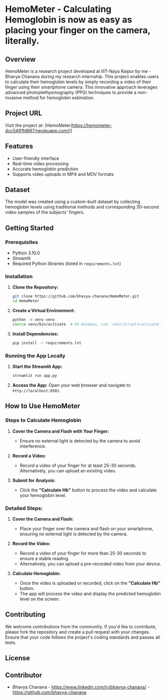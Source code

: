 # HemoMeter - Calculating Hemoglobin is now as easy as placing your finger on the camera, literally.

## Overview
HemoMeter is a research project developed at IIIT-Naya Raipur by me - Bhavya Chanana during my research internship. This project enables users to calculate their hemoglobin levels by simply recording a video of their finger using their smartphone camera. This innovative approach leverages advanced photoplethysmography (PPG) techniques to provide a non-invasive method for hemoglobin estimation.

## Project URL
Visit the project at: [HemoMeter(https://hemometer-4cc5491fd867.herokuapp.com/)]

## Features
- User-friendly interface
- Real-time video processing
- Accurate hemoglobin prediction
- Supports video uploads in MP4 and MOV formats

## Dataset
The model was created using a custom-built dataset by collecting hemoglobin levels using traditional methods and corresponding 30-second video samples of the subjects' fingers.


## Getting Started

### Prerequisites
- Python 3.10.0
- Streamlit
- Required Python libraries (listed in `requirements.txt`)

### Installation

1. **Clone the Repository:**
    ```sh
    git clone https://github.com/bhavya-chanana/HemoMeter.git
    cd HemoMeter
    ```

2. **Create a Virtual Environment:**
    ```sh
    python -m venv venv
    source venv/bin/activate  # On Windows, use `venv\Scripts\activate`
    ```

3. **Install Dependencies:**
    ```sh
    pip install -r requirements.txt
    ```

### Running the App Locally

1. **Start the Streamlit App:**
    ```sh
    streamlit run app.py
    ```

2. **Access the App:**
    Open your web browser and navigate to `http://localhost:8501`.

## How to Use HemoMeter

### Steps to Calculate Hemoglobin

1. **Cover the Camera and Flash with Your Finger:**
    - Ensure no external light is detected by the camera to avoid interference.

2. **Record a Video:**
    - Record a video of your finger for at least 25-30 seconds. Alternatively, you can upload an existing video.

3. **Submit for Analysis:**
    - Click the **"Calculate Hb"** button to process the video and calculate your hemoglobin level.

### Detailed Steps:

1. **Cover the Camera and Flash:**
    - Place your finger over the camera and flash on your smartphone, ensuring no external light is detected by the camera.
  
2. **Record the Video:**
    - Record a video of your finger for more than 25-30 seconds to ensure a stable reading.
    - Alternatively, you can upload a pre-recorded video from your device.

3. **Calculate Hemoglobin:**
    - Once the video is uploaded or recorded, click on the **"Calculate Hb"** button.
    - The app will process the video and display the predicted hemoglobin level on the screen.

## Contributing
We welcome contributions from the community. If you'd like to contribute, please fork the repository and create a pull request with your changes. Ensure that your code follows the project's coding standards and passes all tests.

## License


## Contributor
- Bhavya Chanana - https://www.linkedin.com/in/bhavya-chanana/ - https://github.com/bhavya-chanana
